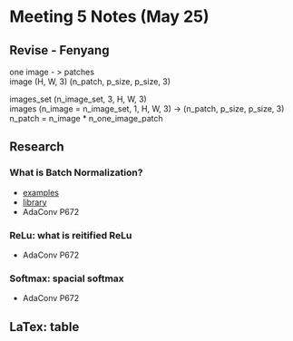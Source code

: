 # Meeting 5 Notes (May 25)

## Revise - Fenyang  
one image - > patches  
image (H, W, 3) (n_patch, p_size, p_size, 3)  

images_set (n_image_set, 3, H, W, 3)  
images (n_image = n_image_set, 1, H, W, 3) -> (n_patch, p_size, p_size, 3)  
  n_patch = n_image * n_one_image_patch  
  
## Research 
### What is Batch Normalization?  
  - [examples](https://www.programcreek.com/python/example/100588/keras.layers.normalization.BatchNormalization)  
  - [library](https://www.tensorflow.org/api_docs/python/tf/keras/layers/BatchNormalization)  
  - AdaConv P672  
### ReLu: what is reitified ReLu  
  - AdaConv P672  
### Softmax: spacial softmax  
  - AdaConv P672  
  
## LaTex: table  
  
 
